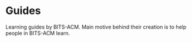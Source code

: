 # Guides

Learning guides by BITS-ACM. Main motive behind their creation is to help people in BITS-ACM learn.
